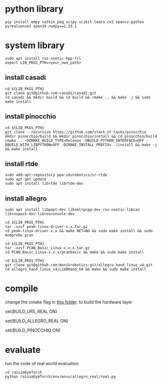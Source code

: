 # python library

```Shell
pip install empy catkin_pkg scipy scikit-learn cv2 opencv-python pyrealsense2 open3d numpy==1.23.1
```
    
# system library

```Shell
sudo apt install ros-noetic-hpp-fcl 
export LIB_PKGS_PTH=<your_own_path>
```
    
## install casadi

```Shell
cd ${LIB_PKGS_PTH}
git clone git@github.com:casadi/casadi.git
cd casadi && mkdir build && cd build && cmake .. && make -j && sudo make install
```

## install pinocchio
```Shell
cd ${LIB_PKGS_PTH}
git clone --recursive https://github.com/stack-of-tasks/pinocchio
mkdir pinocchio/build && mkdir pinocchio/install && cd pinocchio/build
cmake .. -DCMAKE_BUILD_TYPE=Release -DBUILD_PYTHON_INTERFACE=OFF -DBUILD_WITH_LIBPYTHON=OFF -DCMAKE_INSTALL_PREFIX=../install && make -j && make install
```

## install rtde
```Shell
sudo add-apt-repository ppa:sdurobotics/ur-rtde
sudo apt-get update
sudo apt install librtde librtde-dev
```

## install allegro
```Shell
sudo apt install libpopt-dev libxmlrpcpp-dev ros-noetic-libcan librospack-dev librosconsole-dev

cd ${LIB_PKGS_PTH}
tar -xzvf peak-linux-driver-x.x.tar.gz
cd peak-linux-driver-x.x && make NET=NO && sudo make install && sudo modprobe pcan

cd ${LIB_PKGS_PTH}
tar -xzvf PCAN_Basic_Linux-x.x.x.tar.gz
cd PCAN_Basic_Linux-x.x.x/pcanbasic && make && sudo make install

cd ${LIB_PKGS_PTH}
git clone git@github.com:Wonikrobotics-git/allegro_hand_linux_v4.git
cd allegro_hand_linux_v4/LibBHand_64 && make && sudo make install
```

# compile
change the cmake flag in [this folder](./raisimGymTorch/CMakeLists.txt).  to build the hardware layer

set(BUILD_UR5_REAL          ON)

set(BUILD_ALLEGRO_REAL      ON)

set(BUILD_PINOCCHIO         ON)

# evaluate
run the code of real world evaluation
```Shell
cd raisimGymTorch 
python raisimGymTorch/env/envs/allegro_real/real.py
```

